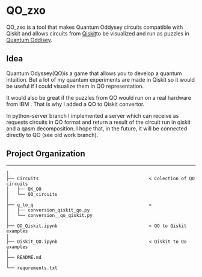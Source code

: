 
# QO_zxo

QO_zxo is a tool that makes Quantum Oddysey circuits compatible with Qiskit and allows circuits from [Qiskit](https://qiskit.org)to be visualized and run as puzzles in [Quantum Oddisey](https://www.quarksinteractive.com).

## Idea 

Quantum Odyssey(QO)is a game that allows you to develop a quantum intuition. But a lot of my quantum experiments are made in Qiskit so it would be useful if I could visualize them in QO representation. 

It would also be great if the puzzles from QO would run on a real hardware from IBM . That is why I added a QO to Qiskit convertor.

In python-server branch I implemented a server which can receive as requests circuits in QO format and return a result of the circuit run in qiskit and a qasm decomposition. I hope that, in the future, it will be connected directly to QO (see  old work branch).


## Project Organization
------------

    │
    ├── Circuits                                         < Colection of QO circuits       
    │   ├── QK_QO                                        
    │   └── QO_circuits                                   
    │
    ├── q_to_q                                           <    
    │   ├── conversion_qiskit_qo.py                      
    │   └── conversion__qo_qiskit.py                                   
    │
    ├── QO_Qiskit.ipynb                                  < QO to Qiskit examples 
    │
    ├── Qiskit_QO.ipynb                                  < Qiskit to Qo examples
    │
    ├── README.md
    │
    └── requrements.txt

